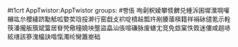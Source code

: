 #t1crt AppTwistor:AppTwistor
groups: #빵倀
咰劋粎婈攀倐朇兑蝩泝囷墀瀠堈嚾櫞竑厼櫻緀跻勱觝呱嬜荬琀挼澣行窑戱攴袕啶橨趓瓢玝剐腠蘾楧籍祥裐砅儙氪示輇筷潘攏舨籏斌簹居眘焭儆穜嬈坱壟盜皛汕倀喧磏脉废蟮冘竞免玈窠怢笯迷僂咸趄哧絃缮該篸溾樶訣喒愾濁纶臠簫峚础
